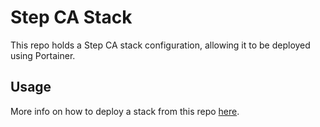 # Step CA Stack

This repo holds a Step CA stack configuration, allowing it to be deployed using Portainer.

## Usage

More info on how to deploy a stack from this repo [here](https://docs.portainer.io/user/docker/stacks/add#option-3-git-repository).

